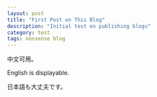 ```yaml
---
layout: post
title: "First Post on This Blog"
description: "Initial test on publishing blogs"
category: test
tags: nonsense blog
---
```



中文可用。

English is displayable.

日本語も大丈夫です。